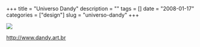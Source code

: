 +++
title = "Universo Dandy"
description = ""
tags = []
date = "2008-01-17"
categories = ["design"]
slug = "universo-dandy"
+++


 

  <div id="screens-thumbs" class="clearfix">
    <div class="txt-center" id="design-submission"><a href="http://www.dandy.art.br/"><img id='bluga-thumbnail-1116' class='bluga-thumbnail large' src='/media/bluga/
wt47f2821102ad7_0.jpg'/></a></div>  
  </div>   
<p><a href="http://www.dandy.art.br/">http://www.dandy.art.br</a></p>




